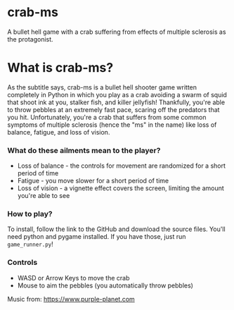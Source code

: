 # crab-ms
A bullet hell game with a crab suffering from effects of multiple sclerosis as the protagonist.

# What is crab-ms?
As the subtitle says, crab-ms is a bullet hell shooter game written completely in Python in which you play as a crab avoiding a swarm of squid that shoot ink at you, stalker fish, and killer jellyfish! Thankfully, you're able to throw pebbles at an extremely fast pace, scaring off the predators that you hit. Unfortunately, you're a crab that suffers from some common symptoms of multiple sclerosis (hence the "ms" in the name) like loss of balance, fatigue, and loss of vision. 

### What do these ailments mean to the player?
* Loss of balance - the controls for movement are randomized for a short period of time
* Fatigue - you move slower for a short period of time
* Loss of vision - a vignette effect covers the screen, limiting the amount you're able to see

### How to play?
To install, follow the link to the GitHub and download the source files. You'll need python and pygame installed. If you have those, just run ``game_runner.py``!

### Controls
* WASD or Arrow Keys to move the crab
* Mouse to aim the pebbles (you automatically throw pebbles)

Music from: https://www.purple-planet.com
